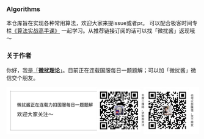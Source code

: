 ### Algorithms
本仓库旨在实现各种常用算法，欢迎大家来提issue或者pr。
可以配合极客时间专栏[《算法实战高手课》](https://time.geekbang.org/column/intro/100100901?code=I%252F1%252FovCrth0wXifam7LWC3eGnJy9VdcYcfWACA1NG%252Fk%253D&utm_term=SPoster&page=A) 一起学习。从推荐链接订阅的话可以找「微扰酱」返现哦～ 

### 关于作者
你好，我是[「**微扰理论**」](https://leetcode-cn.com/u/wfnuser/)。目前正在连载国服每日一题题解；可以加「微扰酱」微信交个朋友。

![](https://github.com/wfnuser/wfnuser/raw/main/banner.png)
